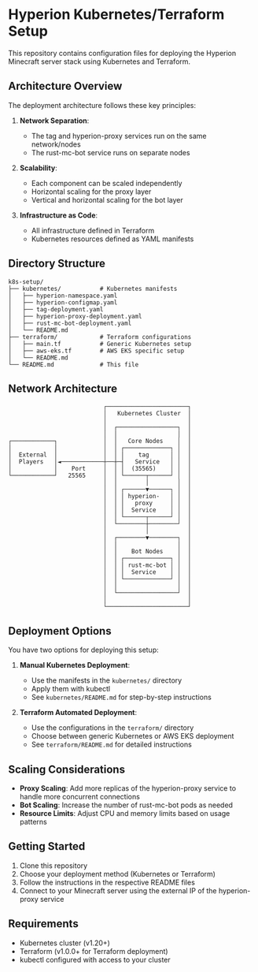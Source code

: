 # Hyperion Kubernetes/Terraform Setup

This repository contains configuration files for deploying the Hyperion Minecraft server stack using Kubernetes and Terraform.

## Architecture Overview

The deployment architecture follows these key principles:

1. **Network Separation**:
   - The tag and hyperion-proxy services run on the same network/nodes
   - The rust-mc-bot service runs on separate nodes

2. **Scalability**:
   - Each component can be scaled independently
   - Horizontal scaling for the proxy layer
   - Vertical and horizontal scaling for the bot layer

3. **Infrastructure as Code**:
   - All infrastructure defined in Terraform
   - Kubernetes resources defined as YAML manifests

## Directory Structure

```
k8s-setup/
├── kubernetes/           # Kubernetes manifests
│   ├── hyperion-namespace.yaml
│   ├── hyperion-configmap.yaml
│   ├── tag-deployment.yaml
│   ├── hyperion-proxy-deployment.yaml
│   ├── rust-mc-bot-deployment.yaml
│   └── README.md
├── terraform/            # Terraform configurations
│   ├── main.tf           # Generic Kubernetes setup
│   ├── aws-eks.tf        # AWS EKS specific setup
│   └── README.md
└── README.md             # This file
```

## Network Architecture

```
                           ┌───────────────────────┐
                           │   Kubernetes Cluster  │
                           │                       │
                           │  ┌─────────────────┐  │
                           │  │                 │  │
┌────────────┐             │  │   Core Nodes    │  │
│            │             │  │ ┌─────────────┐ │  │
│  External  │             │  │ │    tag      │ │  │
│  Players   │◄────────────┼──┼─┤   Service   │ │  │
│            │    Port     │  │ │  (35565)    │ │  │
└────────────┘   25565     │  │ └──────┬──────┘ │  │
                           │  │        │        │  │
                           │  │ ┌──────▼──────┐ │  │
                           │  │ │ hyperion-   │ │  │
                           │  │ │   proxy     │ │  │
                           │  │ │  Service    │ │  │
                           │  │ └──────┬──────┘ │  │
                           │  └────────┼────────┘  │
                           │           │           │
                           │  ┌────────▼────────┐  │
                           │  │                 │  │
                           │  │    Bot Nodes    │  │
                           │  │ ┌─────────────┐ │  │
                           │  │ │ rust-mc-bot │ │  │
                           │  │ │  Service    │ │  │
                           │  │ └─────────────┘ │  │
                           │  │                 │  │
                           │  └─────────────────┘  │
                           │                       │
                           └───────────────────────┘
```

## Deployment Options

You have two options for deploying this setup:

1. **Manual Kubernetes Deployment**:
   - Use the manifests in the `kubernetes/` directory
   - Apply them with kubectl
   - See `kubernetes/README.md` for step-by-step instructions

2. **Terraform Automated Deployment**:
   - Use the configurations in the `terraform/` directory
   - Choose between generic Kubernetes or AWS EKS deployment
   - See `terraform/README.md` for detailed instructions

## Scaling Considerations

- **Proxy Scaling**: Add more replicas of the hyperion-proxy service to handle more concurrent connections
- **Bot Scaling**: Increase the number of rust-mc-bot pods as needed
- **Resource Limits**: Adjust CPU and memory limits based on usage patterns

## Getting Started

1. Clone this repository
2. Choose your deployment method (Kubernetes or Terraform)
3. Follow the instructions in the respective README files
4. Connect to your Minecraft server using the external IP of the hyperion-proxy service

## Requirements

- Kubernetes cluster (v1.20+)
- Terraform (v1.0.0+ for Terraform deployment)
- kubectl configured with access to your cluster 